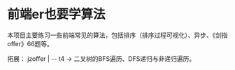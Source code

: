 # 前端er也要学算法

本项目主要练习一些前端常见的算法，包括排序（排序过程可视化）、异步、《剑指offer》66题等。

拓展：
jzoffer
|
 -- t4 -> 二叉树的BFS遍历、DFS递归与非递归遍历。
